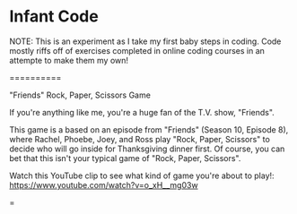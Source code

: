 Infant Code
==========

NOTE: This is an experiment as I take my first baby steps in coding. Code mostly riffs off of exercises completed in online coding courses in an attempte to make them my own!

==========

"Friends" Rock, Paper, Scissors Game

If you're anything like me, you're a huge fan of the T.V. show, "Friends".

This game is a based on an episode from "Friends" (Season 10, Episode 8), where Rachel, Phoebe, Joey, and Ross play "Rock, Paper, Scissors" to decide who will go inside for Thanksgiving dinner first. Of course, you can bet that this isn't your typical game of "Rock, Paper, Scissors". 

Watch this YouTube clip to see what kind of game you're about to play!: https://www.youtube.com/watch?v=o_xH__mg03w

=
